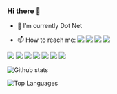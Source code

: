 ### Hi there 👋


<!--**SujeetMainali/SujeetMainali** is a ✨ _special_ ✨ repository because its `README.md` (this file) appears on your GitHub profile.

Here are some ideas to get you started: -->

<!--- 🔭 I’m currently working on ... -->
- 🌱 I’m currently Dot Net
<!-- - 👯 I’m looking to collaborate on ...
- 🤔 I’m looking for help with ...
- 💬 Ask me about ... -->
- 📫 How to reach me: <a href = "https://www.facebook.com/thakuri.priyanka.5/" target = "_blank"><img src = "https://img.shields.io/badge/-Facebook-1877F2?logo=facebook&logoColor=fff"></a>&nbsp;<a target = "_blank" href = "https://www.instagram.com/priyanka_singh_thakuri_/"><img src = "https://img.shields.io/badge/-Instagram-E4405F?logo=instagram&logoColor=fff"></a>&nbsp;<a target = "_blank" href = "https://twitter.com/Priyank37044768"><img src = "https://img.shields.io/badge/-Twitter-1DA1F2?logo=twitter&logoColor=fff"></a>&nbsp;<a target = "_blank" href = "https://www.linkedin.com/in/priyanka-singh-thakuri-91807b209/"><img src = "https://img.shields.io/badge/-Linkedln-0A66C2?logo=linkedLn&logoColor=fff"></a>
<!---- <a href = "https://priyankasinghthakuri.com.np">CLICK</a>&nbsp;To visit my website.
<!-- - 😄 Pronouns: ...
- ⚡ Fun fact: ... -->

<img src = "https://img.shields.io/badge/-HTML-e34f26?logo=html5&logoColor=fff">&nbsp;<img src = "https://img.shields.io/badge/-CSS-1572B6?logo=css3&logoColor=#1572B6">&nbsp;<img src = "https://img.shields.io/badge/-REACT-000000?logo=react&logoColor=#1572B6">&nbsp;<img src = "https://img.shields.io/badge/-NODE-092E20?logo=node&logoColor=#1572B6">&nbsp;<img src = "https://img.shields.io/badge/-PYTHON-3776AB?logo=python&logoColor=fce803">&nbsp;<img src = "https://img.shields.io/badge/-JAVA-3776AB?logo=java&logoColor=fff">&nbsp;<img src = "https://img.shields.io/badge/-JavaScript-3776AB?logo=javascript&logoColor=fce803">

![Github stats](https://github-readme-stats.vercel.app/api?username=PriyankaSinghThakuri&count_private=true&show_icons=true&theme=radical)

![Top Languages](https://github-readme-stats.vercel.app/api/top-langs/?username=PriyankaSinghThakuri&show_icons=true&theme=radical)

